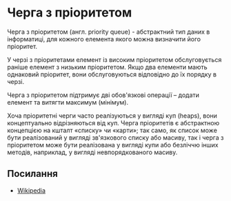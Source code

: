 # Черга з пріоритетом

Черга з пріоритетом (англ. priority queue) - абстрактний тип даних в інформатиці,
для кожного елемента якого можна визначити його пріоритет.

У черзі з пріоритетами елемент із високим пріоритетом обслуговується раніше
елемент з низьким пріоритетом. Якщо два елементи мають однаковий пріоритет, вони
обслуговуються відповідно до їх порядку в черзі.

Черга з пріоритетом підтримує дві обов'язкові операції – додати елемент та
витягти максимум (мінімум).

Хоча пріоритетні черги часто реалізуються у вигляді куп (heaps), вони
концептуально відрізняються від куп. Черга пріоритетів є абстрактною
концепцією на кшталт «списку» чи «карти»; так само, як список може бути реалізований
у вигляді зв'язкового списку або масиву, так і черга з пріоритетом може бути реалізована
у вигляді купи або безліччю інших методів, наприклад, у вигляді невпорядкованого масиву.

## Посилання

- [Wikipedia](https://uk.wikipedia.org/wiki/%D0%A7%D0%B5%D1%80%D0%B3%D0%B0_%D0%B7_%D0%BF%D1%80%D1%96%D0%BE%D1%80%D0%B8%D1%82%D0%B5%D1%82%D0%BE%D0%BC)
